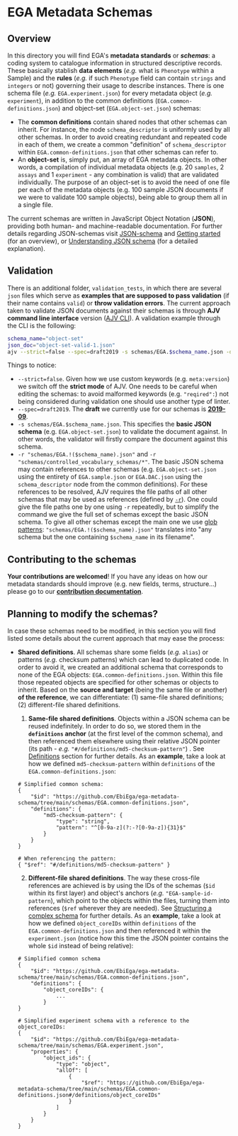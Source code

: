 # EGA Metadata Schemas
## Overview
In this directory you will find EGA's **metadata standards** or **_schemas_**: a coding system to catalogue information in structured descriptive records. These basically stablish **data elements** (_e.g._ what is ``Phenotype`` within a Sample) and the **rules** (_e.g._ if such ``Phenotype`` field can contain ``strings`` and ``integers`` or not) governing their usage to describe instances. There is one schema file (_e.g._ ``EGA.experiment.json``) for every metadata object (_e.g._ ``experiment``), in addition to the common definitions (``EGA.common-definitions.json``) and object-set (``EGA.object-set.json``) schemas:
* The **common definitions** contain shared nodes that other schemas can inherit. For instance, the node ``schema_descriptor`` is uniformly used by all other schemas. In order to avoid creating redundant and repeated code in each of them, we create a common "definition" of ``schema_descriptor`` within ``EGA.common-definitions.json`` that other schemas can refer to. 
* An **object-set** is, simply put, an array of EGA metadata objects. In other words, a compilation of individual metadata objects (e.g. 20 ``samples``, 2 ``assays`` and 1 ``experiment`` - any combination is valid) that are validated individually. The purpose of an object-set is to avoid the need of one file per each of the metadata objects (e.g. 100 sample JSON documents if we were to validate 100 sample objects), being able to group them all in a single file.

The current schemas are written in JavaScript Object Notation (**JSON**), providing both human- and machine-readable documentation. For further details regarding JSON-schemas visit [JSON-schema](https://json-schema.org/) and [Getting started](https://json-schema.org/learn/getting-started-step-by-step) (for an overview), or [Understanding JSON schema](https://json-schema.org/understanding-json-schema/) (for a detailed explanation). 

## Validation
There is an additional folder, ``validation_tests``, in which there are several ``json`` files which serve as **examples that are supposed to pass validation** (if their name contains ``valid``) or **throw validation errors**. The current approach taken to validate JSON documents against their schemas is through **AJV command line interface** version ([AJV CLI](https://github.com/ajv-validator/ajv-cli#ajv-cli)). A validation example through the CLI is the following:

````bash
schema_name="object-set"
json_doc="object-set-valid-1.json"
ajv --strict=false --spec=draft2019 -s schemas/EGA.$schema_name.json -d schemas/validation_tests/$json_doc -r "schemas/EGA.!($schema_name).json" -r "schemas/controlled_vocabulary_schemas/*"
````
Things to notice:
* ``--strict=false``. Given how we use custom keywords (e.g. ``meta:version``) we switch off the **strict mode** of AJV. One needs to be careful when editing the schemas: to avoid malformed keywords (e.g. ``"reqired":``) not being considered during validation one should use another type of linter.
* ``--spec=draft2019``. The **draft** we currently use for our schemas is [**2019-09**](https://json-schema.org/draft/2019-09/release-notes.html).
* ``-s schemas/EGA.$schema_name.json``. This specifies the **basic JSON schema** (e.g. ``EGA.object-set.json``) to validate the document against. In other words, the validator will firstly compare the document against this schema.
* ``-r "schemas/EGA.!($schema_name).json"`` and ``-r "schemas/controlled_vocabulary_schemas/*"``. The basic JSON schema may contain references to other schemas (e.g. ``EGA.object-set.json`` using the entirety of ``EGA.sample.json`` or ``EGA.DAC.json`` using the ``schema_descriptor`` node from the common definitions). For these references to be resolved, AJV requires the file paths of all other schemas that may be used as references (defined by [``-r``](https://github.com/ajv-validator/ajv-cli#-r---referenced-schemas)). One could give the file paths one by one using ``-r`` repeatedly, but to simplify the command we give the full set of schemas except the basic JSON schema. To give all other schemas except the main one we use [glob patterns](https://github.com/isaacs/node-glob#glob-primer): ``"schemas/EGA.!($schema_name).json"`` translates into "any schema but the one containing ``$schema_name`` in its filename". 

## Contributing to the schemas
**Your contributions are welcomed**! If you have any ideas on how our metadata standards should improve (e.g. new fields, terms, structure...) please go to our [**contribution documentation**](../docs/contributing.md).

## Planning to modify the schemas?
In case these schemas need to be modified, in this section you will find listed some details about the current approach that may ease the process:
* **Shared definitions**. All schemas share some fields (_e.g._ ``alias``) or patterns (_e.g._ checksum patterns) which can lead to duplicated code. In order to avoid it, we created an additional schema that corresponds to none of the EGA objects: ``EGA.common-definitions.json``. Within this file those repeated objects are specified for other schemas or objects to inherit. Based on the **source and target** (being the same file or another) **of the reference**, we can differentiate: (1) same-file shared definitions; (2) different-file shared definitions. 
    1. **Same-file shared definitions**. Objects within a JSON schema can be reused indefinitely. In order to do so, we stored them in the **``definitions`` anchor** (at the first level of the common schema), and then referenced them elsewhere using their relative JSON pointer (its path - _e.g._ ``"#/definitions/md5-checksum-pattern"``) . See [Definitions](https://json-schema.org/understanding-json-schema/structuring.html#definitions) section for further details. 
    As an **example**, take a look at how we defined ``md5-checksum-pattern`` within ``definitions`` of the ``EGA.common-definitions.json``:
    ````
    # Simplified common schema:
    {
        "$id": "https://github.com/EbiEga/ega-metadata-schema/tree/main/schemas/EGA.common-definitions.json",
        "definitions": {
            "md5-checksum-pattern": {
                "type": "string",
                "pattern": "^[0-9a-z](?:-?[0-9a-z]){31}$"
            }
        }
    }
    
    # When referencing the pattern:
    { "$ref": "#/definitions/md5-checksum-pattern" }
    ````

    2. **Different-file shared definitions**. The way these cross-file references are achieved is by using the IDs of the schemas (``$id`` within its first layer) and object's anchors (_e.g._ ``"EGA-sample-id-pattern``), which point to the objects within the files, turning them into references (``$ref`` wherever they are needed). See [Structuring a complex schema](https://json-schema.org/understanding-json-schema/structuring.html) for further details. As an **example**, take a look at how we defined ``object_coreIDs`` within ``definitions`` of the ``EGA.common-definitions.json`` and then referenced it within the ``experiment.json`` (notice how this time the JSON pointer contains the whole ``$id`` instead of being relative):
    ````
    # Simplified common schema
    {
        "$id": "https://github.com/EbiEga/ega-metadata-schema/tree/main/schemas/EGA.common-definitions.json",
        "definitions": {
            "object_coreIDs": {
                ...
            }
    }

    # Simplified experiment schema with a reference to the object_coreIDs:
    {
        "$id": "https://github.com/EbiEga/ega-metadata-schema/tree/main/schemas/EGA.experiment.json",
        "properties": {
            "object_ids": {
                "type": "object",
                "allOf": [
                    {
                        "$ref": "https://github.com/EbiEga/ega-metadata-schema/tree/main/schemas/EGA.common-definitions.json#/definitions/object_coreIDs"
                    }
                ]
            }
        }
    }
    ````
